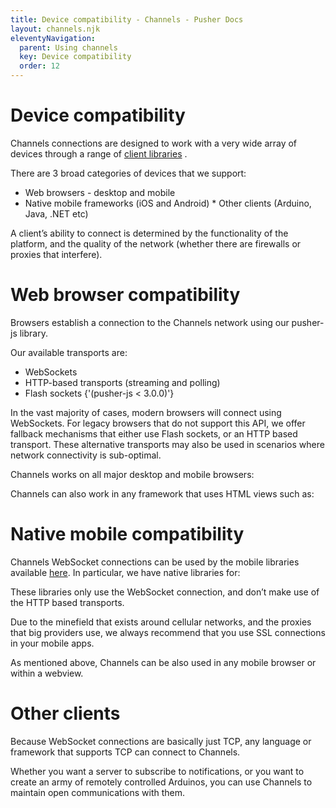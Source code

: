 ```yaml
---
title: Device compatibility - Channels - Pusher Docs
layout: channels.njk
eleventyNavigation:
  parent: Using channels
  key: Device compatibility
  order: 12
---
```


# Device compatibility

Channels connections are designed to work with a very wide array of devices through a range of [client libraries](/docs/channels/channels_libraries/libraries) .

There are 3 broad categories of devices that we support:

- Web browsers - desktop and mobile
- Native mobile frameworks (iOS and Android) \* Other clients (Arduino, Java, .NET etc)

A client’s ability to connect is determined by the functionality of the platform, and the quality of the network (whether there are firewalls or proxies that interfere).

# Web browser compatibility

Browsers establish a connection to the Channels network using our pusher-js library.

Our available transports are:

- WebSockets
- HTTP-based transports (streaming and polling)
- Flash sockets {'(pusher-js < 3.0.0)'}

In the vast majority of cases, modern browsers will connect using WebSockets. For legacy browsers that do not support this API, we offer fallback mechanisms that either use Flash sockets, or an HTTP based transport. These alternative transports may also be used in scenarios where network connectivity is sub-optimal.

Channels works on all major desktop and mobile browsers:

Channels can also work in any framework that uses HTML views such as:

# Native mobile compatibility

Channels WebSocket connections can be used by the mobile libraries available [here](/docs/channels/channels_libraries/libraries). In particular, we have native libraries for:

These libraries only use the WebSocket connection, and don’t make use of the HTTP based transports.

Due to the minefield that exists around cellular networks, and the proxies that big providers use, we always recommend that you use SSL connections in your mobile apps.

As mentioned above, Channels can be also used in any mobile browser or within a webview.

# Other clients

Because WebSocket connections are basically just TCP, any language or framework that supports TCP can connect to Channels.

Whether you want a server to subscribe to notifications, or you want to create an army of remotely controlled Arduinos, you can use Channels to maintain open communications with them.

